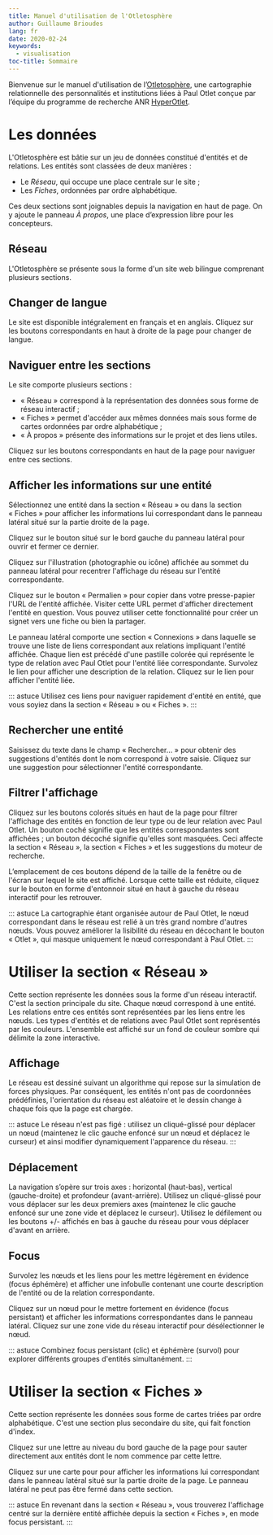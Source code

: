 ```yaml
---
title: Manuel d'utilisation de l'Otletosphère
author: Guillaume Brioudes
lang: fr
date: 2020-02-24
keywords:
  - visualisation
toc-title: Sommaire
---
```


Bienvenue sur le manuel d'utilisation de l’[Otletosphère](http://hyperotlet.huma-num.fr/otletosphere/), une cartographie relationnelle des personnalités et institutions liées à Paul Otlet conçue par l’équipe du programme de recherche ANR [HyperOtlet](https://hyperotlet.hypotheses.org/).

# Les données

L'Otletosphère est bâtie sur un jeu de données constitué d'entités et de relations. Les entités sont classées de deux manières :

- Le *Réseau*, qui occupe une place centrale sur le site ;
- Les *Fiches*, ordonnées par ordre alphabétique.

Ces deux sections sont joignables depuis la navigation en haut de page. On y ajoute le panneau *À propos*, une place d’expression libre pour les concepteurs.

## Réseau

L'Otletosphère se présente sous la forme d'un site web bilingue comprenant plusieurs sections.

## Changer de langue

Le site est disponible intégralement en français et en anglais. Cliquez sur les boutons correspondants en haut à droite de la page pour changer de langue.

## Naviguer entre les sections

Le site comporte plusieurs sections :

- « Réseau » correspond à la représentation des données sous forme de réseau interactif ;
- « Fiches » permet d'accéder aux mêmes données mais sous forme de cartes ordonnées par ordre alphabétique ;
- « À propos » présente des informations sur le projet et des liens utiles.

Cliquez sur les boutons correspondants en haut de la page pour naviguer entre ces sections.

## Afficher les informations sur une entité

Sélectionnez une entité dans la section « Réseau » ou dans la section « Fiches » pour afficher les informations lui correspondant dans le panneau latéral situé sur la partie droite de la page.

Cliquez sur le bouton situé sur le bord gauche du panneau latéral pour ouvrir et fermer ce dernier.

Cliquez sur l'illustration (photographie ou icône) affichée au sommet du panneau latéral pour recentrer l'affichage du réseau sur l'entité correspondante.

Cliquez sur le bouton « Permalien » pour copier dans votre presse-papier l'URL de l'entité affichée. Visiter cette URL permet d'afficher directement l'entité en question. Vous pouvez utiliser cette fonctionnalité pour créer un signet vers une fiche ou bien la partager.

Le panneau latéral comporte une section « Connexions » dans laquelle se trouve une liste de liens correspondant aux relations impliquant l'entité affichée. Chaque lien est précédé d'une pastille colorée qui représente le type de relation avec Paul Otlet pour l'entité liée correspondante. Survolez le lien pour afficher une description de la relation. Cliquez sur le lien pour afficher l'entité liée.

::: astuce
Utilisez ces liens pour naviguer rapidement d'entité en entité, que vous soyiez dans la section « Réseau » ou « Fiches ».
:::

## Rechercher une entité

Saisissez du texte dans le champ « Rechercher… » pour obtenir des suggestions d'entités dont le nom correspond à votre saisie. Cliquez sur une suggestion pour sélectionner l'entité correspondante.

## Filtrer l'affichage

Cliquez sur les boutons colorés situés en haut de la page pour filtrer l'affichage des entités en fonction de leur type ou de leur relation avec Paul Otlet. Un bouton coché signifie que les entités correspondantes sont affichées ; un bouton décoché signifie qu'elles sont masquées. Ceci affecte la section « Réseau », la section « Fiches » et les suggestions du moteur de recherche.

L’emplacement de ces boutons dépend de la taille de la fenêtre ou de l'écran sur lequel le site est affiché. Lorsque cette taille est réduite, cliquez sur le bouton en forme d'entonnoir situé en haut à gauche du réseau interactif pour les retrouver.

::: astuce
La cartographie étant organisée autour de Paul Otlet, le nœud correspondant dans le réseau est relié à un très grand nombre d'autres nœuds. Vous pouvez améliorer la lisibilité du réseau en décochant le bouton « Otlet », qui masque uniquement le nœud correspondant à Paul Otlet.
:::

# Utiliser la section « Réseau »

Cette section représente les données sous la forme d'un réseau interactif. C'est la section principale du site. Chaque nœud correspond à une entité. Les relations entre ces entités sont représentées par les liens entre les nœuds. Les types d'entités et de relations avec Paul Otlet sont représentés par les couleurs. L'ensemble est affiché sur un fond de couleur sombre qui délimite la zone interactive.

## Affichage

Le réseau est dessiné suivant un algorithme qui repose sur la simulation de forces physiques. Par conséquent, les entités n'ont pas de coordonnées prédéfinies, l'orientation du réseau est aléatoire et le dessin change à chaque fois que la page est chargée.

::: astuce
Le réseau n'est pas figé : utilisez un cliqué-glissé pour déplacer un nœud (maintenez le clic gauche enfoncé sur un nœud et déplacez le curseur) et ainsi modifier dynamiquement l'apparence du réseau.
:::

## Déplacement

La navigation s’opère sur trois axes : horizontal (haut-bas), vertical (gauche-droite) et profondeur (avant-arrière). Utilisez un cliqué-glissé pour vous déplacer sur les deux premiers axes (maintenez le clic gauche enfoncé sur une zone vide et déplacez le curseur). Utilisez le défilement ou les boutons +/- affichés en bas à gauche du réseau pour vous déplacer d'avant en arrière.

## Focus

Survolez les nœuds et les liens pour les mettre légèrement en évidence (focus éphémère) et afficher une infobulle contenant une courte description de l'entité ou de la relation correspondante.

Cliquez sur un nœud pour le mettre fortement en évidence (focus persistant) et afficher les informations correspondantes dans le panneau latéral. Cliquez sur une zone vide du réseau interactif pour désélectionner le nœud.

::: astuce
Combinez focus persistant (clic) et éphémère (survol) pour explorer différents groupes d'entités simultanément.
:::

# Utiliser la section « Fiches »

Cette section représente les données sous forme de cartes triées par ordre alphabétique. C'est une section plus secondaire du site, qui fait fonction d'index.

Cliquez sur une lettre au niveau du bord gauche de la page pour sauter directement aux entités dont le nom commence par cette lettre.

Cliquez sur une carte pour pour afficher les informations lui correspondant dans le panneau latéral situé sur la partie droite de la page. Le panneau latéral ne peut pas être fermé dans cette section.

::: astuce
En revenant dans la section « Réseau », vous trouverez l'affichage centré sur la dernière entité affichée depuis la section « Fiches », en mode focus persistant.
:::